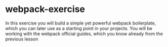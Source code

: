 # webpack-exercise

In this exercise you will build a simple yet powerful webpack boilerplate, which you can later use as a starting point in your projects. You will be working with the webpack official guides, which you know already from the previous lesson

